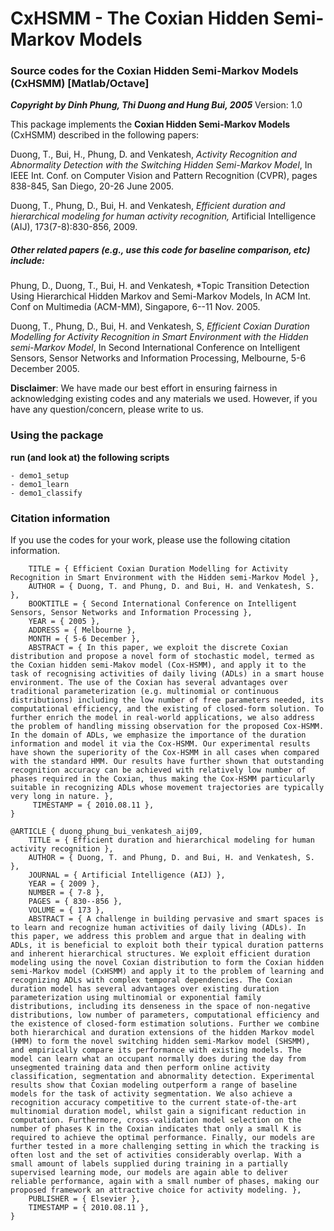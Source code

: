 # CxHSMM - The Coxian Hidden Semi-Markov Models
### Source codes for the Coxian Hidden Semi-Markov Models (CxHSMM) [Matlab/Octave]

***Copyright by Dinh Phung, Thi Duong and Hung Bui, 2005***
Version: 1.0

This package implements the **Coxian Hidden Semi-Markov Models** (CxHSMM) described in the following papers:

Duong, T., Bui, H., Phung, D. and Venkatesh, *Activity Recognition and Abnormality Detection with the Switching Hidden Semi-Markov Model*,  In IEEE Int. Conf. on Computer Vision and Pattern Recognition (CVPR), pages 838-845, San Diego, 20-26 June 2005.

Duong, T., Phung, D., Bui, H. and Venkatesh, *Efficient duration and hierarchical modeling for human activity recognition,* Artificial Intelligence (AIJ), 173(7-8):830-856, 2009.

##### Other related papers (e.g., use this code for baseline comparison, etc) include:

Phung, D., Duong, T., Bui, H. and Venkatesh, *Topic Transition Detection Using Hierarchical Hidden Markov and Semi-Markov Models,  In ACM Int. Conf on Multimedia (ACM-MM), Singapore, 6--11 Nov. 2005.

Duong, T., Phung, D., Bui, H. and Venkatesh, S, *Efficient Coxian Duration Modelling for Activity Recognition in Smart Environment with the Hidden semi-Markov Model*,  In Second International Conference on Intelligent Sensors, Sensor Networks and Information Processing, Melbourne, 5-6 December 2005.


**Disclaimer**: We have made our best effort in ensuring fairness in acknowledging existing codes and any materials we used. However, if you have any question/concern, please write to us.

### Using the package

**run (and look at) the following scripts**
```
- demo1_setup
- demo1_learn
- demo1_classify
```
  
  
### Citation information
  If you use the codes for your work, please use the following citation information.


```@INPROCEEDINGS { duong_phung_bui_venkatesh_issnips05,
    TITLE = { Efficient Coxian Duration Modelling for Activity Recognition in Smart Environment with the Hidden semi-Markov Model },
    AUTHOR = { Duong, T. and Phung, D. and Bui, H. and Venkatesh, S. },
    BOOKTITLE = { Second International Conference on Intelligent Sensors, Sensor Networks and Information Processing },
    YEAR = { 2005 },
    ADDRESS = { Melbourne },
    MONTH = { 5-6 December },
    ABSTRACT = { In this paper, we exploit the discrete Coxian distribution and propose a novel form of stochastic model, termed as the Coxian hidden semi-Makov model (Cox-HSMM), and apply it to the task of recognising activities of daily living (ADLs) in a smart house environment. The use of the Coxian has several advantages over traditional parameterization (e.g. multinomial or continuous distributions) including the low number of free parameters needed, its computational efficiency, and the existing of closed-form solution. To further enrich the model in real-world applications, we also address the problem of handling missing observation for the proposed Cox-HSMM. In the domain of ADLs, we emphasize the importance of the duration information and model it via the Cox-HSMM. Our experimental results have shown the superiority of the Cox-HSMM in all cases when compared with the standard HMM. Our results have further shown that outstanding recognition accuracy can be achieved with relatively low number of phases required in the Coxian, thus making the Cox-HSMM particularly suitable in recognizing ADLs whose movement trajectories are typically very long in nature. },
     TIMESTAMP = { 2010.08.11 },
}
```
```
@ARTICLE { duong_phung_bui_venkatesh_aij09,
    TITLE = { Efficient duration and hierarchical modeling for human activity recognition },
    AUTHOR = { Duong, T. and Phung, D. and Bui, H. and Venkatesh, S. },
    JOURNAL = { Artificial Intelligence (AIJ) },
    YEAR = { 2009 },
    NUMBER = { 7-8 },
    PAGES = { 830--856 },
    VOLUME = { 173 },
    ABSTRACT = { A challenge in building pervasive and smart spaces is to learn and recognize human activities of daily living (ADLs). In this paper, we address this problem and argue that in dealing with ADLs, it is beneficial to exploit both their typical duration patterns and inherent hierarchical structures. We exploit efficient duration modeling using the novel Coxian distribution to form the Coxian hidden semi-Markov model (CxHSMM) and apply it to the problem of learning and recognizing ADLs with complex temporal dependencies. The Coxian duration model has several advantages over existing duration parameterization using multinomial or exponential family distributions, including its denseness in the space of non-negative distributions, low number of parameters, computational efficiency and the existence of closed-form estimation solutions. Further we combine both hierarchical and duration extensions of the hidden Markov model (HMM) to form the novel switching hidden semi-Markov model (SHSMM), and empirically compare its performance with existing models. The model can learn what an occupant normally does during the day from unsegmented training data and then perform online activity classification, segmentation and abnormality detection. Experimental results show that Coxian modeling outperform a range of baseline models for the task of activity segmentation. We also achieve a recognition accuracy competitive to the current state-of-the-art multinomial duration model, whilst gain a significant reduction in computation. Furthermore, cross-validation model selection on the number of phases K in the Coxian indicates that only a small K is required to achieve the optimal performance. Finally, our models are further tested in a more challenging setting in which the tracking is often lost and the set of activities considerably overlap. With a small amount of labels supplied during training in a partially supervised learning mode, our models are again able to deliver reliable performance, again with a small number of phases, making our proposed framework an attractive choice for activity modeling. },
    PUBLISHER = { Elsevier },
    TIMESTAMP = { 2010.08.11 },
}
```

